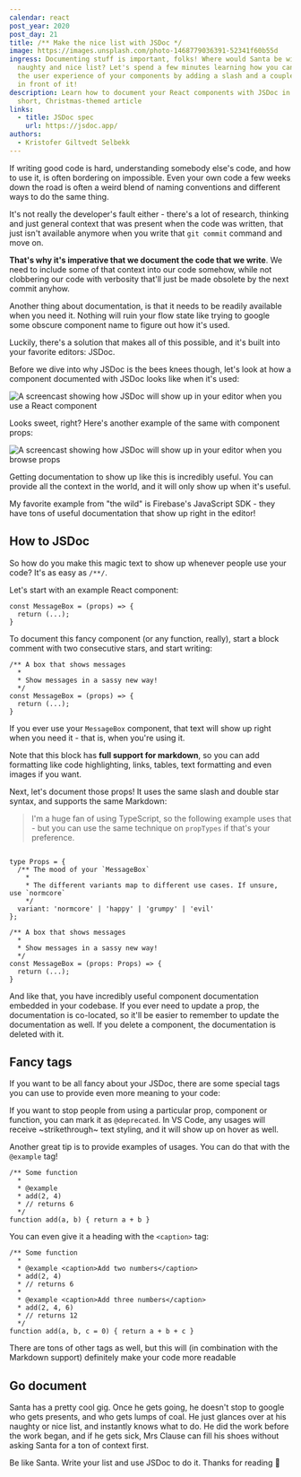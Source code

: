 ```yaml
---
calendar: react
post_year: 2020
post_day: 21
title: /** Make the nice list with JSDoc */
image: https://images.unsplash.com/photo-1468779036391-52341f60b55d
ingress: Documenting stuff is important, folks! Where would Santa be without his
  naughty and nice list? Let's spend a few minutes learning how you can improve
  the user experience of your components by adding a slash and a couple of stars
  in front of it!
description: Learn how to document your React components with JSDoc in this
  short, Christmas-themed article
links:
  - title: JSDoc spec
    url: https://jsdoc.app/
authors:
  - Kristofer Giltvedt Selbekk
---
```

If writing good code is hard, understanding somebody else's code, and how to use it, is often bordering on impossible. Even your own code a few weeks down the road is often a weird blend of naming conventions and different ways to do the same thing. 

It's not really the developer's fault either - there's a lot of research, thinking and just general context that was present when the code was written, that just isn't available anymore when you write that `git commit` command and move on.

**That's why it's imperative that we document the code that we write**. We need to include some of that context into our code somehow, while not  
clobbering our code with verbosity that'll just be made obsolete by the next commit anyhow.

Another thing about documentation, is that it needs to be readily available when you need it. Nothing will ruin your flow state like trying to google some obscure component name to figure out how it's used. 

Luckily, there's a solution that makes all of this possible, and it's built into your favorite editors: JSDoc.

Before we dive into why JSDoc is the bees knees though, let's look at how a component documented with JSDoc looks like when it's used:

![A screencast showing how JSDoc will show up in your editor when you use a React component](https://s8.gifyu.com/images/2020-12-03-20.57.09.gif)

Looks sweet, right? Here's another example of the same with component props:

![A screencast showing how JSDoc will show up in your editor when you browse props](https://s8.gifyu.com/images/2020-12-03-21.03.47.gif)

Getting documentation to show up like this is incredibly useful. You can provide all the context in the world, and it will only show up when it's useful.

My favorite example from "the wild" is Firebase's JavaScript SDK - they have tons of useful documentation that show up right in the editor!

## How to JSDoc

So how do you make this magic text to show up whenever people use your code? It's as easy as `/**/`.

Let's start with an example React component:

```tsx
const MessageBox = (props) => {
  return (...);
}
```

To document this fancy component (or any function, really), start a block comment with two consecutive stars, and start writing:

```tsx
/** A box that shows messages 
  * 
  * Show messages in a sassy new way!
  */
const MessageBox = (props) => {
  return (...);
}
```

If you ever use your `MessageBox` component, that text will show up right when you need it - that is, when you're using it.

Note that this block has **full support for markdown**, so you can add formatting like code highlighting, links, tables, text formatting and even images if you want.

Next, let's document those props! It uses the same slash and double star syntax, and supports the same Markdown:

> I'm a huge fan of using TypeScript, so the following example uses that - but you can use the same technique on `propTypes` if that's your preference.

```tsx

type Props = {
  /** The mood of your `MessageBox`
    * 
    * The different variants map to different use cases. If unsure, use `normcore`
    */
  variant: 'normcore' | 'happy' | 'grumpy' | 'evil'
};

/** A box that shows messages 
  * 
  * Show messages in a sassy new way!
  */
const MessageBox = (props: Props) => {
  return (...);
}
```

And like that, you have incredibly useful component documentation embedded in your codebase. If you ever need to update a prop, the documentation is co-located, so it'll be easier to remember to update the documentation as well. If you delete a component, the documentation is deleted with it.

## Fancy tags

If you want to be all fancy about your JSDoc, there are some special tags you can use to provide even more meaning to your code:

If you want to stop people from using a particular prop, component or function, you can mark it as `@deprecated`. In VS Code, any usages will receive ~strikethrough~ text styling, and it will show up on hover as well.

Another great tip is to provide examples of usages. You can do that with the `@example` tag! 

```tsx
/** Some function
  * 
  * @example
  * add(2, 4)
  * // returns 6
  */
function add(a, b) { return a + b }
```

You can even give it a heading with the `<caption>` tag:

```tsx
/** Some function
  * 
  * @example <caption>Add two numbers</caption>
  * add(2, 4)
  * // returns 6
  * 
  * @example <caption>Add three numbers</caption>
  * add(2, 4, 6)
  * // returns 12
  */
function add(a, b, c = 0) { return a + b + c }
```

There are tons of other tags as well, but this will (in combination with the Markdown support) definitely make your code more readable

## Go document

Santa has a pretty cool gig. Once he gets going, he doesn't stop to google who gets presents, and who gets lumps of coal. He just glances over at his naughty or nice list, and instantly knows what to do. He did the work before the work began, and if he gets sick, Mrs Clause can fill his shoes without asking Santa for a ton of context first.

Be like Santa. Write your list and use JSDoc to do it. Thanks for reading 🎅

